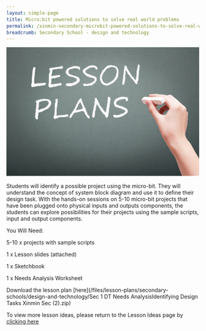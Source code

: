```yaml
---
layout: simple-page
title: Micro:bit powered solutions to solve real world problems
permalink: /xinmin-secondary-microbit-powered-solutions-to-solve-real-world-problems/
breadcrumb: Secondary School - design and technology
---
```


![anything](/images/in-schools/digital-maker/lesson-plans/generic-lesson-plan.jpg)

Students will identify a possible project using the micro-bit. They will understand the concept of system block diagram and use it to define their design task. With the hands-on sessions on 5-10 micro-bit projects that have been plugged onto physical inputs and outputs components, the students can explore possibilities for their projects using the sample scripts, input and output components.

You Will Need:

5-10 x projects with sample scripts

1 x Lesson slides (attached)

1 x Sketchbook

1 x Needs Analysis Worksheet


Download the lesson plan [here](/files/lesson-plans/secondary-schools/design-and-technology/Sec 1 DT  Needs AnalysisIdentifying Design Tasks Xinmin Sec (2).zip)

To view more lesson ideas, please return to the Lesson Ideas page by [clicking here](/in-schools/digital-maker/lesson-ideas-secondary/)
